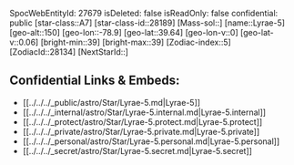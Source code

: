 ﻿---
location: [39.64,78.9,150]
type: Star
tags:
- astro/Star

---
SpocWebEntityId: 27679
isDeleted: false
isReadOnly: false
confidential: public
[star-class::A7]
[star-class-id::28189]
[Mass-sol::]
[name::Lyrae-5]
[geo-alt::150]
[geo-lon::-78.9]
[geo-lat::39.64]
[geo-lon-v::0]
[geo-lat-v::0.06]
[bright-min::39]
[bright-max::39]
[Zodiac-index::5]
[ZodiacId::28134]
[NextStarId::]



## Confidential Links & Embeds: 
- [[../../../_public/astro/Star/Lyrae-5.md|Lyrae-5]] 
- [[../../../_internal/astro/Star/Lyrae-5.internal.md|Lyrae-5.internal]] 
- [[../../../_protect/astro/Star/Lyrae-5.protect.md|Lyrae-5.protect]] 
- [[../../../_private/astro/Star/Lyrae-5.private.md|Lyrae-5.private]] 
- [[../../../_personal/astro/Star/Lyrae-5.personal.md|Lyrae-5.personal]] 
- [[../../../_secret/astro/Star/Lyrae-5.secret.md|Lyrae-5.secret]] 
